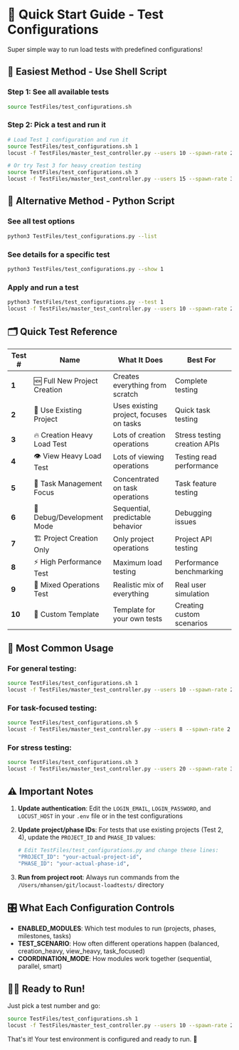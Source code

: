 # 🚀 Quick Start Guide - Test Configurations

Super simple way to run load tests with predefined configurations!

## 🎯 **Easiest Method - Use Shell Script**

### **Step 1: See all available tests**
```bash
source TestFiles/test_configurations.sh
```

### **Step 2: Pick a test and run it**
```bash
# Load Test 1 configuration and run it
source TestFiles/test_configurations.sh 1
locust -f TestFiles/master_test_controller.py --users 10 --spawn-rate 2

# Or try Test 3 for heavy creation testing
source TestFiles/test_configurations.sh 3
locust -f TestFiles/master_test_controller.py --users 15 --spawn-rate 3
```

## 🔧 **Alternative Method - Python Script**

### **See all test options**
```bash
python3 TestFiles/test_configurations.py --list
```

### **See details for a specific test**
```bash
python3 TestFiles/test_configurations.py --show 1
```

### **Apply and run a test**
```bash
python3 TestFiles/test_configurations.py --test 1
locust -f TestFiles/master_test_controller.py --users 10 --spawn-rate 2
```

## 🗂️ **Quick Test Reference**

| Test # | Name | What It Does | Best For |
|--------|------|--------------|----------|
| **1** | 🆕 Full New Project Creation | Creates everything from scratch | Complete testing |
| **2** | 📂 Use Existing Project | Uses existing project, focuses on tasks | Quick task testing |
| **3** | 🔥 Creation Heavy Load Test | Lots of creation operations | Stress testing creation APIs |
| **4** | 👁️ View Heavy Load Test | Lots of viewing operations | Testing read performance |
| **5** | 📝 Task Management Focus | Concentrated on task operations | Task feature testing |
| **6** | 🐛 Debug/Development Mode | Sequential, predictable behavior | Debugging issues |
| **7** | 🏗️ Project Creation Only | Only project operations | Project API testing |
| **8** | ⚡ High Performance Test | Maximum load testing | Performance benchmarking |
| **9** | 🔄 Mixed Operations Test | Realistic mix of everything | Real user simulation |
| **10** | 🧪 Custom Template | Template for your own tests | Creating custom scenarios |

## 🎉 **Most Common Usage**

### **For general testing:**
```bash
source TestFiles/test_configurations.sh 1
locust -f TestFiles/master_test_controller.py --users 10 --spawn-rate 2
```

### **For task-focused testing:**
```bash
source TestFiles/test_configurations.sh 5
locust -f TestFiles/master_test_controller.py --users 8 --spawn-rate 2
```

### **For stress testing:**
```bash
source TestFiles/test_configurations.sh 3
locust -f TestFiles/master_test_controller.py --users 20 --spawn-rate 3
```

## ⚠️ **Important Notes**

1. **Update authentication**: Edit the `LOGIN_EMAIL`, `LOGIN_PASSWORD`, and `LOCUST_HOST` in your `.env` file or in the test configurations

2. **Update project/phase IDs**: For tests that use existing projects (Test 2, 4), update the `PROJECT_ID` and `PHASE_ID` values:
   ```bash
   # Edit TestFiles/test_configurations.py and change these lines:
   "PROJECT_ID": "your-actual-project-id",
   "PHASE_ID": "your-actual-phase-id",
   ```

3. **Run from project root**: Always run commands from the `/Users/mhansen/git/locaust-loadtests/` directory

## 🎛️ **What Each Configuration Controls**

- **ENABLED_MODULES**: Which test modules to run (projects, phases, milestones, tasks)
- **TEST_SCENARIO**: How often different operations happen (balanced, creation_heavy, view_heavy, task_focused)  
- **COORDINATION_MODE**: How modules work together (sequential, parallel, smart)

## 🏃‍♂️ **Ready to Run!**

Just pick a test number and go:
```bash
source TestFiles/test_configurations.sh 1
locust -f TestFiles/master_test_controller.py --users 10 --spawn-rate 2
```

That's it! Your test environment is configured and ready to run. 🎉 